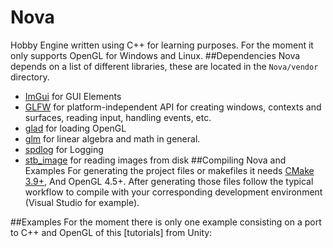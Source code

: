 # Nova
Hobby Engine written using C++ for learning purposes. For the moment it only supports OpenGL for Windows and Linux.
##Dependencies
Nova depends on a list of different libraries, these are located in the `Nova/vendor` directory.
 - [ImGui](https://github.com/ocornut/imgui) for GUI Elements
 - [GLFW](https://www.glfw.org/) for platform-independent API for creating windows, contexts and surfaces, reading input, handling events, etc.
 - [glad](https://glad.dav1d.de/) for loading OpenGL 
 - [glm](https://glm.g-truc.net/0.9.9/index.html) for linear algebra and math in general.
 - [spdlog](https://github.com/gabime/spdlog) for Logging
 - [stb\_image](https://github.com/nothings/stb) for reading images from disk
##Compiling Nova and Examples
For generating the project files or makefiles it needs [CMake 3.9+](https://cmake.org/), And OpenGL 4.5+. After generating those files follow the typical workflow to compile with your corresponding development environment (Visual Studio for example).


##Examples
For the moment there is only one example consisting on a port to C++ and OpenGL of this [tutorials] from Unity: 
